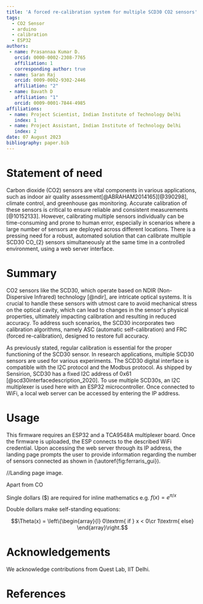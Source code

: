 ```yaml
---
title: 'A forced re-calibration system for multiple SCD30 CO2 sensors'
tags:
  - CO2 Sensor
  - arduino
  - calibration
  - ESP32
authors:
 - name: Prasannaa Kumar D.
   orcid: 0000-0002-2308-7765
   affiliation: 1
   corresponding author: true
 - name: Saran Raj
   orcid: 0009-0002-9302-2446
   affiliation: "2"
 - name: Bavath D
   affiliation: "1"
   orcid: 0009-0001-7844-4985
affiliations:
 - name: Project Scientist, Indian Institute of Technology Delhi
   index: 1
 - name: Project Assistant, Indian Institute of Technology Delhi
   index: 2
date: 07 August 2023
bibliography: paper.bib
---
```


# Statement of need

Carbon dioxide (CO2) sensors are vital components in various applications, such as indoor air quality assessment[@ABRAHAM2014165][@390298], climate control, and greenhouse gas monitoring. 
Accurate calibration of these sensors is critical to ensure reliable and consistent measurements [@10152133]. 
However, calibrating multiple sensors individually can be time-consuming and prone to human error, especially in scenarios where a large number of sensors are deployed across different locations. 
There is a pressing need for a robust, automated solution that can calibrate multiple SCD30 CO_{2} sensors simultaneously at the same time in a controlled environment, using a web server interface. 


# Summary

CO2 sensors like the SCD30, which operate based on NDIR (Non-Dispersive Infrared) technology [@ndir], are intricate optical systems. 
It is crucial to handle these sensors with utmost care to avoid mechanical stress on the optical cavity, which can lead to changes in the sensor's physical properties, ultimately impacting calibration and resulting in reduced accuracy. To address such scenarios, the SCD30 incorporates two calibration algorithms, namely ASC (automatic self-calibration) and FRC (forced re-calibration), designed to restore full accuracy. 

As previously stated, regular calibration is essential for the proper functioning of the SCD30 sensor. In research applications, multiple SCD30 sensors are used for various experiments. The SCD30 digital interface is compatible with the I2C protocol and the Modbus protocol. As shipped by Sensirion, SCD30 has a fixed I2C address of 0x61 [@scd30interfacedescription_2020]. To use multiple SCD30s, an I2C multiplexer is used here with an ESP32 microcontroller. Once connected to WiFi, a local web server can be accessed by entering the IP address. 

# Usage

This firmware requires an ESP32 and a TCA9548A multiplexer board. Once the firmware is uploaded, the ESP connects to the described WiFi credential. Upon accessing the web server through its IP address, the landing page prompts the user to provide information regarding the number of sensors connected as shown in (\autoref{fig:ferraris_gui}).  

//Landing page image.

Apart from CO 

Single dollars ($) are required for inline mathematics e.g. $f(x) = e^{\pi/x}$

Double dollars make self-standing equations:

$$\Theta(x) = \left\{\begin{array}{l}
0\textrm{ if } x < 0\cr
1\textrm{ else}
\end{array}\right.$$

# Acknowledgements

We acknowledge contributions from Quest Lab, IIT Delhi. 

# References
